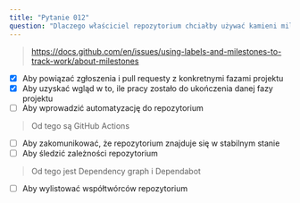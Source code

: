 ```yaml
---
title: "Pytanie 012"
question: "Dlaczego właściciel repozytorium chciałby używać kamieni milowych? (Wybierz dwa.)"
---
```


> https://docs.github.com/en/issues/using-labels-and-milestones-to-track-work/about-milestones
- [x] Aby powiązać zgłoszenia i pull requesty z konkretnymi fazami projektu
- [x] Aby uzyskać wgląd w to, ile pracy zostało do ukończenia danej fazy projektu
- [ ] Aby wprowadzić automatyzację do repozytorium  
> Od tego są GitHub Actions
- [ ] Aby zakomunikować, że repozytorium znajduje się w stabilnym stanie
- [ ] Aby śledzić zależności repozytorium  
> Od tego jest Dependency graph i Dependabot
- [ ] Aby wylistować współtwórców repozytorium
